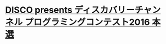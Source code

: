 # [DISCO presents ディスカバリーチャンネル プログラミングコンテスト2016 本選](https://atcoder.jp/contests/discovery2016-final/tasks)

